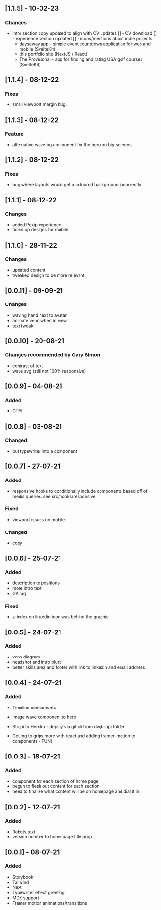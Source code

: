 ## [1.1.5] - 10-02-23

### Changes

- intro section copy updated to align with CV updates
[] - CV download
[] - experience section updated
[] - icons/mentions about indie projects
    - daysaway.app - simple event countdown application for web and mobile (SvelteKit)
    - this portfolio site (NextJS / React)
    - The Provisional - app for finding and rating USA golf courses (SvelteKit)
 
## [1.1.4] - 08-12-22

### Fixes

- small viewport margin bug.
## [1.1.3] - 08-12-22

### Feature

- alternative wave bg component for the hero on big screens

## [1.1.2] - 08-12-22

### Fixes

- bug where layouts would get a coloured background incorrectly.
## [1.1.1] - 08-12-22

### Changes

- added Pexip experience
- tidied up designs for mobile
## [1.1.0] - 28-11-22

### Changes

- updated content
- tweaked design to be more relevant
 
## [0.0.11] - 09-09-21
### Changes
- waving hand next to avatar
- animate venn when in view
- text tweak

## [0.0.10] - 20-08-21
### Changes recommended by Gary Simon
- contrast of text
- wave svg (still not 100% responsive)


## [0.0.9] - 04-08-21
### Added
- GTM

## [0.0.8] - 03-08-21
### Changed
- put typewriter into a component

## [0.0.7] - 27-07-21
### Added
- responsive hooks to conditionally include components based off of media queries. see src/hooks/responsive

### Fixed
- viewport issues on mobile

### Changed
- copy

## [0.0.6] - 25-07-21
### Added
- description to positions
- more intro text
- GA tag

### Fixed
- z-index on linkedin icon was behind the graphic

## [0.0.5] - 24-07-21
### Added
- venn diagram
- headshot and intro blurb
- better skills area and footer with link to linkedin and email address

## [0.0.4] - 24-07-21
### Added
- Timeline components
- Image wave component to hero
- Strapi to Heroku - deploy via git cli from dwjb-api folder

- Getting to grips more with react and adding framer-motion to components - FUN!

## [0.0.3] - 18-07-21
### Added
- component for each section of home page
- begun to flesh out content for each section 
- need to finalise what content will be on homepage and dial it in

## [0.0.2] - 12-07-21
### Added
- Robots.text
- version number to home page title prop
  
## [0.0.1] - 08-07-21
### Added
- Storybook
- Tailwind
- Next
- Typewriter effect greeting
- MDX support
- Framer motion animations/transitions

